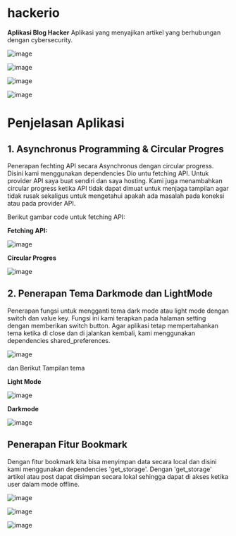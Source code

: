 # hackerio

**Aplikasi Blog Hacker**
Aplikasi yang menyajikan artikel yang berhubungan dengan cybersecurity.

![image](https://github.com/aghatahfs/hackerio/assets/125784567/67dd3033-aeb1-49e9-a551-728f6e2b892f)

![image](https://github.com/aghatahfs/hackerio/assets/125784567/7b24bdf5-e426-49e2-8917-42bb586fdfba)

![image](https://github.com/aghatahfs/hackerio/assets/125784567/67e3d77b-0101-4fe4-a07f-449e56bc03ec)

![image](https://github.com/aghatahfs/hackerio/assets/125784567/7223bde1-f8e8-4cf3-a2d3-2f9432e863c5)


# Penjelasan Aplikasi

## 1. Asynchronus Programming & Circular Progres
Penerapan fechting API secara Asynchronus dengan circular progress. Disini kami menggunakan dependencies Dio untu fetching API. Untuk provider API saya buat sendiri dan saya hosting. Kami juga menambahkan circular progress ketika API tidak dapat dimuat untuk menjaga tampilan agar tidak rusak sekaligus untuk mengetahui apakah ada masalah pada koneksi atau pada provider API.

Berikut gambar code untuk fetching API:

**Fetching API:**

![image](https://github.com/aghatahfs/hackerio/assets/125784567/99937474-eebd-493d-874f-b6916796cf49)


**Circular Progres**

![image](https://github.com/aghatahfs/hackerio/assets/125784567/80e81f38-21df-425e-91d4-0d198b7817d4)

## 2. Penerapan Tema Darkmode dan LightMode
Penerapan fungsi untuk mengganti tema dark mode atau light mode dengan switch dan value key. Fungsi ini kami terapkan pada halaman setting dengan memberikan switch button. Agar aplikasi tetap mempertahankan tema ketika di close dan di jalankan kembali, kami menggunakan dependencies shared_preferences. 

![image](https://github.com/aghatahfs/hackerio/assets/125784567/72e5bfe5-eef5-417d-968c-6f42d994df0b)



dan Berikut Tampilan tema

**Light Mode**

![image](https://github.com/aghatahfs/hackerio/assets/125784567/a08dc97d-3dae-4543-a86b-f095eaf87838)

**Darkmode**

![image](https://github.com/aghatahfs/hackerio/assets/125784567/bfe5348c-3b93-4e5d-aa8b-eec4a568d766)

## Penerapan Fitur Bookmark
Dengan fitur bookmark kita bisa menyimpan data secara local dan disini kami menggunakan dependencies 'get_storage'. Dengan 'get_storage' artikel atau post dapat disimpan secara lokal sehingga dapat di akses ketika user dalam mode offline.

![image](https://github.com/aghatahfs/hackerio/assets/125784567/fd8128f3-5eca-4fcf-b582-15e60b78679b)

![image](https://github.com/aghatahfs/hackerio/assets/125784567/4536cdbe-7d28-4015-988a-8ef31ad2dbd6)

![image](https://github.com/aghatahfs/hackerio/assets/125784567/d7221072-eb71-469e-b37b-f0151be55720)



